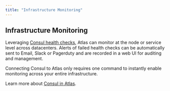 ```yaml
---
title: "Infrastructure Monitoring"
---
```


## Infrastructure Monitoring

Leveraging [Consul health checks](/help/consul/alerts), Atlas can monitor at the node or
service level across datacenters. Alerts of failed health checks
can be automatically sent to Email, Slack or Pagerduty and are
recorded in a web UI for auditing and management.

Connecting Consul to Atlas only requires one command to instantly
enable monitoring across your entire infrastructure.

Learn more about [Consul in Atlas](/learn/consul).
